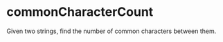 <h1>commonCharacterCount

</h1>
<p>Given two strings, find the number of common characters between them.
 </p>
